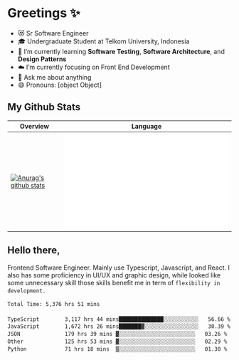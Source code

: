# Greetings ✨
- 😻 Sr Software Engineer
- 🎓 Undergraduate Student at Telkom University, Indonesia
- 🌱 I’m currently learning **Software Testing**, **Software Architecture**, and **Design Patterns**
- ☁️ I’m currently focusing on Front End Development
- 💬 Ask me about anything
- 😄 Pronouns: [object Object]

## My Github Stats

| Overview | Language |
| --- | --- |
|[![Anurag's github stats](https://github-readme-stats.vercel.app/api?username=abui-am&count_private=true)](https://github.com/anuraghazra/github-readme-stats)|![Language](https://raw.githubusercontent.com/abui-am/stats/c6455f656dfce7acd3951e5ec5b25d72af0b2ee3/generated/languages.svg)|

## Hello there, 
Frontend Software Engineer. 
Mainly use Typescript, Javascript, and React. I also has some proficiency in UI/UX and graphic design, while looked like some unnecessary skill those skills benefit me in term of `flexibility in development.`


<!--START_SECTION:waka-->

```txt
Total Time: 5,376 hrs 51 mins

TypeScript        3,117 hrs 44 mins██████████████░░░░░░░░░░░   56.66 %
JavaScript        1,672 hrs 26 mins███████▓░░░░░░░░░░░░░░░░░   30.39 %
JSON              179 hrs 39 mins ▓░░░░░░░░░░░░░░░░░░░░░░░░   03.26 %
Other             125 hrs 53 mins ▓░░░░░░░░░░░░░░░░░░░░░░░░   02.29 %
Python            71 hrs 18 mins  ▒░░░░░░░░░░░░░░░░░░░░░░░░   01.30 %
```

<!--END_SECTION:waka-->
